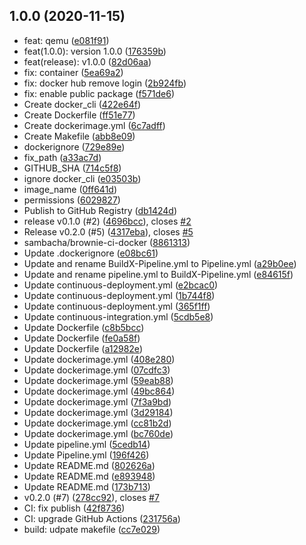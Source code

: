 ## 1.0.0 (2020-11-15)

* feat: qemu ([e081f91](https://github.com/sambacha/brownie-ci-docker/commit/e081f91))
* feat(1.0.0): version 1.0.0 ([176359b](https://github.com/sambacha/brownie-ci-docker/commit/176359b))
* feat(release): v1.0.0 ([82d06aa](https://github.com/sambacha/brownie-ci-docker/commit/82d06aa))
* fix: container ([5ea69a2](https://github.com/sambacha/brownie-ci-docker/commit/5ea69a2))
* fix: docker hub remove login ([2b924fb](https://github.com/sambacha/brownie-ci-docker/commit/2b924fb))
* fix: enable public package ([f571de6](https://github.com/sambacha/brownie-ci-docker/commit/f571de6))
* Create docker_cli ([422e64f](https://github.com/sambacha/brownie-ci-docker/commit/422e64f))
* Create Dockerfile ([ff51e77](https://github.com/sambacha/brownie-ci-docker/commit/ff51e77))
* Create dockerimage.yml ([6c7adff](https://github.com/sambacha/brownie-ci-docker/commit/6c7adff))
* Create Makefile ([abb8e09](https://github.com/sambacha/brownie-ci-docker/commit/abb8e09))
* dockerignore ([729e89e](https://github.com/sambacha/brownie-ci-docker/commit/729e89e))
* fix_path ([a33ac7d](https://github.com/sambacha/brownie-ci-docker/commit/a33ac7d))
* GITHUB_SHA ([714c5f8](https://github.com/sambacha/brownie-ci-docker/commit/714c5f8))
* ignore docker_cli ([e03503b](https://github.com/sambacha/brownie-ci-docker/commit/e03503b))
* image_name ([0ff641d](https://github.com/sambacha/brownie-ci-docker/commit/0ff641d))
* permissions ([6029827](https://github.com/sambacha/brownie-ci-docker/commit/6029827))
* Publish to GitHub Registry ([db1424d](https://github.com/sambacha/brownie-ci-docker/commit/db1424d))
* release v0.1.0 (#2) ([4696bcc](https://github.com/sambacha/brownie-ci-docker/commit/4696bcc)), closes [#2](https://github.com/sambacha/brownie-ci-docker/issues/2)
* Release v0.2.0 (#5) ([4317eba](https://github.com/sambacha/brownie-ci-docker/commit/4317eba)), closes [#5](https://github.com/sambacha/brownie-ci-docker/issues/5)
* sambacha/brownie-ci-docker ([8861313](https://github.com/sambacha/brownie-ci-docker/commit/8861313))
* Update .dockerignore ([e08bc61](https://github.com/sambacha/brownie-ci-docker/commit/e08bc61))
* Update and rename BuildX-Pipeline.yml to Pipeline.yml ([a29b0ee](https://github.com/sambacha/brownie-ci-docker/commit/a29b0ee))
* Update and rename pipeline.yml to BuildX-Pipeline.yml ([e84615f](https://github.com/sambacha/brownie-ci-docker/commit/e84615f))
* Update continuous-deployment.yml ([e2bcac0](https://github.com/sambacha/brownie-ci-docker/commit/e2bcac0))
* Update continuous-deployment.yml ([1b744f8](https://github.com/sambacha/brownie-ci-docker/commit/1b744f8))
* Update continuous-deployment.yml ([365f1ff](https://github.com/sambacha/brownie-ci-docker/commit/365f1ff))
* Update continuous-integration.yml ([5cdb5e8](https://github.com/sambacha/brownie-ci-docker/commit/5cdb5e8))
* Update Dockerfile ([c8b5bcc](https://github.com/sambacha/brownie-ci-docker/commit/c8b5bcc))
* Update Dockerfile ([fe0a58f](https://github.com/sambacha/brownie-ci-docker/commit/fe0a58f))
* Update Dockerfile ([a12982e](https://github.com/sambacha/brownie-ci-docker/commit/a12982e))
* Update dockerimage.yml ([408e280](https://github.com/sambacha/brownie-ci-docker/commit/408e280))
* Update dockerimage.yml ([07cdfc3](https://github.com/sambacha/brownie-ci-docker/commit/07cdfc3))
* Update dockerimage.yml ([59eab88](https://github.com/sambacha/brownie-ci-docker/commit/59eab88))
* Update dockerimage.yml ([49bc864](https://github.com/sambacha/brownie-ci-docker/commit/49bc864))
* Update dockerimage.yml ([7f3a9bd](https://github.com/sambacha/brownie-ci-docker/commit/7f3a9bd))
* Update dockerimage.yml ([3d29184](https://github.com/sambacha/brownie-ci-docker/commit/3d29184))
* Update dockerimage.yml ([cc81b2d](https://github.com/sambacha/brownie-ci-docker/commit/cc81b2d))
* Update dockerimage.yml ([bc760de](https://github.com/sambacha/brownie-ci-docker/commit/bc760de))
* Update pipeline.yml ([5cedb14](https://github.com/sambacha/brownie-ci-docker/commit/5cedb14))
* Update Pipeline.yml ([196f426](https://github.com/sambacha/brownie-ci-docker/commit/196f426))
* Update README.md ([802626a](https://github.com/sambacha/brownie-ci-docker/commit/802626a))
* Update README.md ([e893948](https://github.com/sambacha/brownie-ci-docker/commit/e893948))
* Update README.md ([173b713](https://github.com/sambacha/brownie-ci-docker/commit/173b713))
* v0.2.0  (#7) ([278cc92](https://github.com/sambacha/brownie-ci-docker/commit/278cc92)), closes [#7](https://github.com/sambacha/brownie-ci-docker/issues/7)
* CI: fix publish ([42f8736](https://github.com/sambacha/brownie-ci-docker/commit/42f8736))
* CI: upgrade GitHub Actions ([231756a](https://github.com/sambacha/brownie-ci-docker/commit/231756a))
* build: udpate makefile ([cc7e029](https://github.com/sambacha/brownie-ci-docker/commit/cc7e029))



